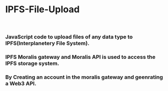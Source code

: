 # IPFS-File-Upload
</br>

### JavaScript code to upload files of any data type to IPFS(Interplanetery File System). 
### IPFS Moralis gateway and Moralis API is used to access the IPFS storage system.
### By Creating an account in the moralis gateway and geenrating a Web3 API.
